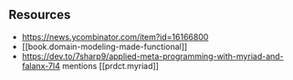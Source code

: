 


## Resources

- https://news.ycombinator.com/item?id=16166800
- [[book.domain-modeling-made-functional]]
- https://dev.to/7sharp9/applied-meta-programming-with-myriad-and-falanx-7l4 mentions [[prdct.myriad]]